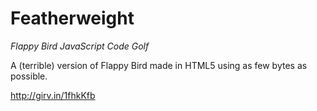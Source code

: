 # Featherweight

*Flappy Bird JavaScript Code Golf*

A (terrible) version of Flappy Bird made in HTML5 using as few bytes as possible.

http://girv.in/1fhkKfb
